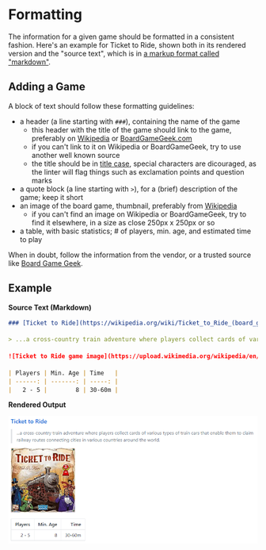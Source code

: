# Formatting

The information for a given game should be formatted in a consistent fashion. Here's an example for Ticket to Ride, shown both in its rendered version and the "source text", which is in [a markup format called "markdown"][markdown-guide-src].

## Adding a Game

A block of text should follow these formatting guidelines:

- a header (a line starting with `###`), containing the name of the game
  - this header with the title of the game should link to the game, preferably on [Wikipedia][wikipedia-org] or [BoardGameGeek.com][bgg-com]
  - if you can't link to it on Wikipedia or BoardGameGeek, try to use another well known source
  - the title should be in [title case](https://titlecase.com/), special characters are dicouraged, as the linter will flag things such as exclamation points and question marks
- a quote block (a line starting with `>`), for a (brief) description of the game; keep it short
- an image of the board game, thumbnail, preferably from [Wikipedia][wikipedia-org]
  - if you can't find an image on Wikipedia or BoardGameGeek, try to find it elsewhere, in a size as close 250px x 250px or so
- a table, with basic statistics; \# of players, min. age, and estimated time to play

When in doubt, follow the information from the vendor, or a trusted source like [Board Game Geek][bgg-com].

## Example

**Source Text (Markdown)**

```markdown
### [Ticket to Ride](https://wikipedia.org/wiki/Ticket_to_Ride_(board_game))

> ...a cross-country train adventure where players collect cards of various types of train cars that enable them to claim railway routes connecting cities in various countries around the world.

![Ticket to Ride game image](https://upload.wikimedia.org/wikipedia/en/thumb/9/92/Ticket_to_Ride_Board_Game_Box_EN.jpg/220px-Ticket_to_Ride_Board_Game_Box_EN.jpg)

| Players | Min. Age | Time   |
| ------: | -------: | -----: |
|   2 - 5 |        8 | 30-60m |
```

**Rendered Output**

![rendered output][output-example]

[markdown-guide-src]: https://help.github.com/articles/about-writing-and-formatting-on-github/
[output-example]: ./assets/images/rendered_md_example.png
[wikipedia-org]: https://www.wikipedia.org/
[bgg-com]: https://boardgamegeek.com
